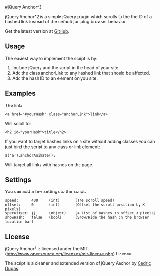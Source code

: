 #jQuery Anchor^2

jQuery Anchor^2 is a simple jQuery plugin which scrolls to the the ID of a hashed link instead of the default jumping browser behavior.

Get the latest version at [GitHub](https://github.com/linuslundahl/jQuery-Anchor2).

Usage
-----

The easiest way to implement the script is by:

1. Include jQuery and the script in the head of your site.
2. Add the class anchorLink to any hashed link that should be affected.
3. Add the hash ID to an element on you site.

Examples
--------

The link:

	<a href="#yourHash" class="anchorLink">link</a>

Will scroll to:

	<h2 id="yourHash">title</h2>

If you want to target hashed links on a site without adding classes you can just bind the script to any class or link element:

	$('a').anchorAnimate();

Will target all links with hashes on the page.

Settings
--------

You can add a few settings to the script.

	speed: 		400 	(int)		(The scroll speed)
	offset: 	0 		(int)		(Offset the scroll position by X pixels)
	specOffset:	{}		(object)	(A list of hashes to offset X pixels)
	showHash: 	false 	(bool)		(Show/Hide the hash in the browser location bar)

License
-------

jQuery Anchor² is licensed under the MIT (http://www.opensource.org/licenses/mit-license.php) License.

The script is a cleaner and extended version of jQuery Anchor by [Cedric Dugas](http://www.position-absolute.com/articles/better-html-anchor-a-jquery-script-to-slide-the-scrollbar/).
